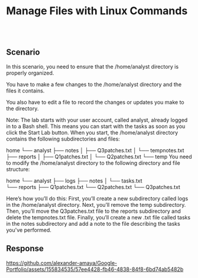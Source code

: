 # Manage Files with Linux Commands 

<br></br>
## Scenario

In this scenario, you need to ensure that the /home/analyst directory is properly organized.

You have to make a few changes to the /home/analyst directory and the files it contains.

You also have to edit a file to record the changes or updates you make to the directory.

Note: The lab starts with your user account, called analyst, already logged in to a Bash shell. This means you can start with the tasks as soon as you click the Start Lab button.
When you start, the /home/analyst directory contains the following subdirectories and files:

home
└── analyst
    ├── notes
    │   ├── Q3patches.txt
    │   └── tempnotes.txt
    ├── reports
    │   ├── Q1patches.txt
    │   └── Q2patches.txt
    └── temp
You need to modify the /home/analyst directory to the following directory and file structure:

home
└── analyst
    ├── logs
    ├── notes
    │   └── tasks.txt    
    └── reports
        ├── Q1patches.txt
        └── Q2patches.txt
        └── Q3patches.txt
        
Here’s how you’ll do this: First, you’ll create a new subdirectory called logs in the /home/analyst directory. Next, you’ll remove the temp subdirectory. Then, you’ll move the Q3patches.txt file to the reports subdirectory and delete the tempnotes.txt file. Finally, you’ll create a new .txt file called tasks in the notes subdirectory and add a note to the file describing the tasks you've performed.


## Response



https://github.com/alexander-amaya/Google-Portfolio/assets/155834535/57ee4428-fb46-4838-84f8-6bd74ab5482b

